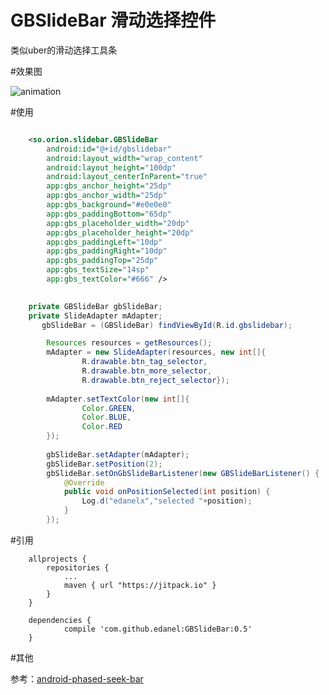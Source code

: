 # GBSlideBar 滑动选择控件

类似uber的滑动选择工具条

#效果图

![animation](https://raw.githubusercontent.com/edanel/GBSlideBar/master/screenshot/preview-480.gif)

#使用

```xml

	<so.orion.slidebar.GBSlideBar
        android:id="@+id/gbslidebar"
        android:layout_width="wrap_content"
        android:layout_height="100dp"
        android:layout_centerInParent="true"
        app:gbs_anchor_height="25dp"
        app:gbs_anchor_width="25dp"
        app:gbs_background="#e0e0e0"
        app:gbs_paddingBottom="65dp"
        app:gbs_placeholder_width="20dp"
        app:gbs_placeholder_height="20dp"
        app:gbs_paddingLeft="10dp"
        app:gbs_paddingRight="10dp"
        app:gbs_paddingTop="25dp"
        app:gbs_textSize="14sp"
        app:gbs_textColor="#666" />
        
```

```java
	private GBSlideBar gbSlideBar;
    private SlideAdapter mAdapter;
       gbSlideBar = (GBSlideBar) findViewById(R.id.gbslidebar);

        Resources resources = getResources();
        mAdapter = new SlideAdapter(resources, new int[]{
                R.drawable.btn_tag_selector,
                R.drawable.btn_more_selector,
                R.drawable.btn_reject_selector});
                
        mAdapter.setTextColor(new int[]{
                Color.GREEN,
                Color.BLUE,
                Color.RED
        });
        
        gbSlideBar.setAdapter(mAdapter);
        gbSlideBar.setPosition(2);
        gbSlideBar.setOnGbSlideBarListener(new GBSlideBarListener() {
            @Override
            public void onPositionSelected(int position) {
                Log.d("edanelx","selected "+position);
            }
        });
```

#引用

```
	allprojects {
		repositories {
			...
			maven { url "https://jitpack.io" }
		}
	}
```
```
	dependencies {
	        compile 'com.github.edanel:GBSlideBar:0.5'
	}
```

#其他

参考：[android-phased-seek-bar](https://github.com/ademar111190/android-phased-seek-bar)